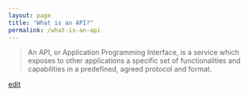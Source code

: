 ```yaml
---
layout: page
title: "What is an API?"
permalink: /what-is-an-api
---
```


> An API, or Application Programming Interface, is a service which exposes to other applications a specific set of functionalities and capabilities in a predefined, agreed protocol and format.

<p class="edit-term"><a href="https://github.com/and-digital/tech-definitions/blog/master/definitions/web/api.md">edit</a></p>
